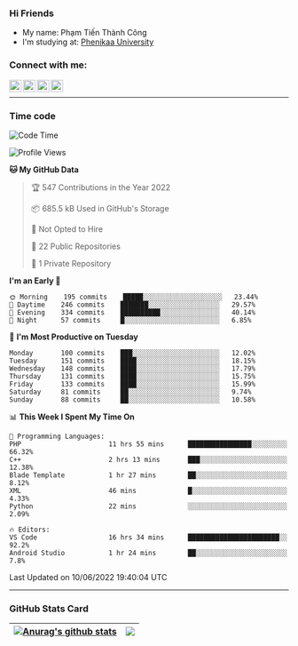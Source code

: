 ### Hi Friends

- My name: Phạm Tiến Thành Công
- I'm studying at: [Phenikaa University]


### Connect with me:
[<img align="left" alt="PhamTienThanhCong | Facebook" width="22px" src="https://upload.wikimedia.org/wikipedia/commons/thumb/1/16/Facebook-icon-1.png/640px-Facebook-icon-1.png" />][facebook]
[<img align="left" alt="PhamTienThanhCong | Zalo" width="22px" src="https://www.anphatpc.com.vn/template/anphat_2020v2/images/icon-zalo.jpg" />][zalo]
[<img align="left" alt="PhamTienThanhCong | LinkedIn" width="22px" src="https://cdn3.iconfinder.com/data/icons/inficons/512/linkedin.png" />][linkedin]
[<img align="left" alt="PhamTienThanhCong | tiktok" width="22px" src="https://cdn.worldvectorlogo.com/logos/tiktok-logo.svg" />][tiktok]

<br />

---

### Time code

<!--START_SECTION:waka-->
![Code Time](http://img.shields.io/badge/Code%20Time-419%20hrs%2050%20mins-blue)

![Profile Views](http://img.shields.io/badge/Profile%20Views-10-blue)

**🐱 My GitHub Data** 

> 🏆 547 Contributions in the Year 2022
 > 
> 📦 685.5 kB Used in GitHub's Storage 
 > 
> 🚫 Not Opted to Hire
 > 
> 📜 22 Public Repositories 
 > 
> 🔑 1 Private Repository 
 > 
**I'm an Early 🐤** 

```text
🌞 Morning    195 commits    █████░░░░░░░░░░░░░░░░░░░░   23.44% 
🌆 Daytime    246 commits    ███████░░░░░░░░░░░░░░░░░░   29.57% 
🌃 Evening    334 commits    ██████████░░░░░░░░░░░░░░░   40.14% 
🌙 Night      57 commits     █░░░░░░░░░░░░░░░░░░░░░░░░   6.85%

```
📅 **I'm Most Productive on Tuesday** 

```text
Monday       100 commits    ███░░░░░░░░░░░░░░░░░░░░░░   12.02% 
Tuesday      151 commits    ████░░░░░░░░░░░░░░░░░░░░░   18.15% 
Wednesday    148 commits    ████░░░░░░░░░░░░░░░░░░░░░   17.79% 
Thursday     131 commits    ████░░░░░░░░░░░░░░░░░░░░░   15.75% 
Friday       133 commits    ████░░░░░░░░░░░░░░░░░░░░░   15.99% 
Saturday     81 commits     ██░░░░░░░░░░░░░░░░░░░░░░░   9.74% 
Sunday       88 commits     ██░░░░░░░░░░░░░░░░░░░░░░░   10.58%

```


📊 **This Week I Spent My Time On** 

```text
💬 Programming Languages: 
PHP                      11 hrs 55 mins      ████████████████░░░░░░░░░   66.32% 
C++                      2 hrs 13 mins       ███░░░░░░░░░░░░░░░░░░░░░░   12.38% 
Blade Template           1 hr 27 mins        ██░░░░░░░░░░░░░░░░░░░░░░░   8.12% 
XML                      46 mins             █░░░░░░░░░░░░░░░░░░░░░░░░   4.33% 
Python                   22 mins             ░░░░░░░░░░░░░░░░░░░░░░░░░   2.09%

🔥 Editors: 
VS Code                  16 hrs 34 mins      ███████████████████████░░   92.2% 
Android Studio           1 hr 24 mins        ██░░░░░░░░░░░░░░░░░░░░░░░   7.8%

```


 Last Updated on 10/06/2022 19:40:04 UTC
<!--END_SECTION:waka-->

---

### GitHub Stats Card

| <a href="https://github.com/phamtienthanhcong"><img align="center" src="https://github-readme-stats.vercel.app/api?username=PhamTienThanhCong&show_icons=true&include_all_commits=true&theme=buefy&hide_border=true&theme=ocean_dark" alt="Anurag's github stats" /></a> | <a href="https://github.com/phamtienthanhcong"><img align="center" src="https://github-readme-stats.vercel.app/api/top-langs/?username=PhamTienThanhCong&layout=compact&theme=buefy&hide_border=true&theme=ocean_dark" /></a> |
| ------------- | ------------- |

[Phenikaa University]: https://phenikaa-uni.edu.vn/vi
[facebook]: https://www.facebook.com/phamtienthanhcong
[linkedin]: https://linkedin.com/in/phamtienthanhcong
[zalo]: https://zalo.me/0396396332
[tiktok]: https://www.tiktok.com/@phamtienthanhcong
[web]: https://github.com/PhamTienThanhCong/web_dev
[min project]: https://github.com/PhamTienThanhCong/Project-Of-Web
[c and cpp]: https://github.com/PhamTienThanhCong/Code_C_and_Cpro
[python]: https://github.com/PhamTienThanhCong/Python_beginer
